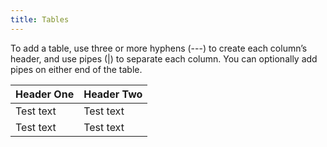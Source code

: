 ```yaml
---
title: Tables
---
```


To add a table, use three or more hyphens (---) to create each column’s header, and use pipes (\|) to separate each column. You can optionally add pipes on either end of the table.

| Header One  | Header Two  |
| ----------- | ----------- |
| Test text   | Test text   |
| Test text   | Test text   |
